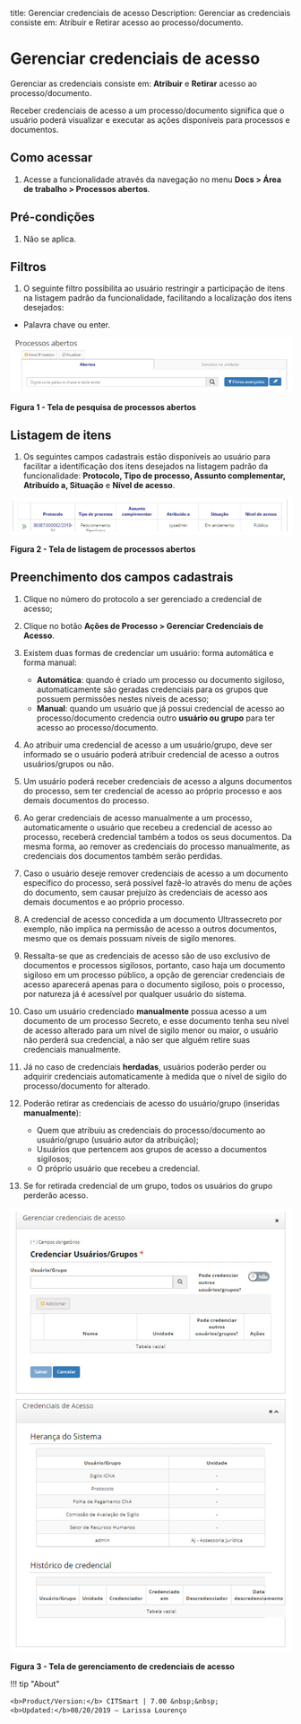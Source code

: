 title: Gerenciar credenciais de acesso
Description: Gerenciar as credenciais consiste em: Atribuir e Retirar acesso ao processo/documento.
# Gerenciar credenciais de acesso

Gerenciar as credenciais consiste em: **Atribuir** e **Retirar** acesso ao processo/documento.

Receber credenciais de acesso a um processo/documento significa que o usuário poderá visualizar e executar as ações disponíveis
para processos e documentos.

Como acessar
---------------

1. Acesse a funcionalidade através da navegação no menu **Docs > Área de trabalho > Processos abertos**.

Pré-condições
-----------------

1. Não se aplica.

Filtros
-----------

1. O seguinte filtro possibilita ao usuário restringir a participação de itens na listagem padrão da funcionalidade, facilitando
a localização dos itens desejados:

- Palavra chave ou enter.

![Pesquisa](images/crendenciais.img1.jpg)

**Figura 1 - Tela de pesquisa de processos abertos**

Listagem de itens
---------------------

1. Os seguintes campos cadastrais estão disponíveis ao usuário para facilitar a identificação dos itens desejados na listagem
padrão da funcionalidade: **Protocolo, Tipo de processo, Assunto complementar, Atribuído a, Situação** e **Nível de acesso**.

![Listagem](images/crendenciais.img2.jpg)

**Figura 2 - Tela de listagem de processos abertos**

Preenchimento dos campos cadastrais
--------------------------------------

1. Clique no número do protocolo a ser gerenciado a credencial de acesso;

2. Clique no botão **Ações de Processo > Gerenciar Credenciais de Acesso**.

3. Existem duas formas de credenciar um usuário: forma automática e forma manual:

    - **Automática**: quando é criado um processo ou documento sigiloso, automaticamente são geradas credenciais para os
    grupos que possuem permissões nestes níveis de acesso;
    - **Manual**: quando um usuário que já possui credencial de acesso ao processo/documento credencia outro **usuário ou 
    grupo** para ter acesso ao processo/documento.
    
4. Ao atribuir uma credencial de acesso a um usuário/grupo, deve ser informado se o usuário poderá atribuir credencial de 
acesso a outros usuários/grupos ou não.

5. Um usuário poderá receber credenciais de acesso a alguns documentos do processo, sem ter credencial de acesso ao próprio
processo e aos demais documentos do processo.

6. Ao gerar credenciais de acesso manualmente a um processo, automaticamente o usuário que recebeu a credencial de acesso ao 
processo, receberá credencial também a todos os seus documentos. Da mesma forma, ao remover as credenciais do processo
manualmente, as credenciais dos documentos também serão perdidas.

7. Caso o usuário deseje remover credenciais de acesso a um documento específico do processo, será possível fazê-lo através
do menu de ações do documento, sem causar prejuízo às credenciais de acesso aos demais documentos e ao próprio processo.

8. A credencial de acesso concedida a um documento Ultrassecreto por exemplo, não implica na permissão de acesso a outros
documentos, mesmo que os demais possuam níveis de sigilo menores.

9. Ressalta-se que as credenciais de acesso são de uso exclusivo de documentos e processos sigilosos, portanto, caso haja um
documento sigiloso em um processo público, a opção de gerenciar credenciais de acesso aparecerá apenas para o documento 
sigiloso, pois o processo, por natureza já é acessível por qualquer usuário do sistema.

10. Caso um usuário credenciado **manualmente** possua acesso a um documento de um processo Secreto, e esse documento tenha
seu nível de acesso alterado para um nível de sigilo menor ou maior, o usuário não perderá sua credencial, a não ser que 
alguém retire suas credenciais manualmente.

11. Já no caso de credenciais **herdadas**, usuários poderão perder ou adquirir credenciais automaticamente à medida que o 
nível de sigilo do processo/documento for alterado.

12. Poderão retirar as credenciais de acesso do usuário/grupo (inseridas **manualmente**):

    - Quem que atribuiu as credenciais do processo/documento ao usuário/grupo (usuário autor da atribuição);
    - Usuários que pertencem aos grupos de acesso a documentos sigilosos;
    - O próprio usuário que recebeu a credencial.
    
13. Se for retirada credencial de um grupo, todos os usuários do grupo perderão acesso.

![Gerenciamento](images/crendenciais.img3.jpg)

**Figura 3 - Tela de gerenciamento de credenciais de acesso**

!!! tip "About"

    <b>Product/Version:</b> CITSmart | 7.00 &nbsp;&nbsp;
    <b>Updated:</b>08/20/2019 – Larissa Lourenço























